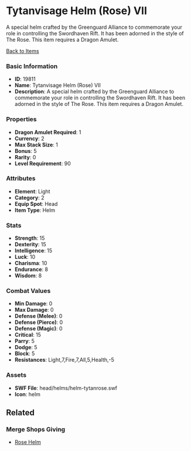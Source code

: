 # Tytanvisage Helm (Rose) VII

A special helm crafted by the Greenguard Alliance to commemorate your role in controlling the Swordhaven Rift. It has been adorned in the style of The Rose. This item requires a Dragon Amulet.

[Back to Items](../items.md)

### Basic Information

- **ID**: 19811
- **Name**: Tytanvisage Helm (Rose) VII
- **Description**: A special helm crafted by the Greenguard Alliance to commemorate your role in controlling the Swordhaven Rift. It has been adorned in the style of The Rose. This item requires a Dragon Amulet.

### Properties

- **Dragon Amulet Required**: 1
- **Currency**: 2
- **Max Stack Size**: 1
- **Bonus**: 5
- **Rarity**: 0
- **Level Requirement**: 90

### Attributes

- **Element**: Light
- **Category**: 2
- **Equip Spot**: Head
- **Item Type**: Helm

### Stats

- **Strength**: 15
- **Dexterity**: 15
- **Intelligence**: 15
- **Luck**: 10
- **Charisma**: 10
- **Endurance**: 8
- **Wisdom**: 8

### Combat Values

- **Min Damage**: 0
- **Max Damage**: 0
- **Defense (Melee)**: 0
- **Defense (Pierce)**: 0
- **Defense (Magic)**: 0
- **Critical**: 15
- **Parry**: 5
- **Dodge**: 5
- **Block**: 5
- **Resistances**: Light,7,Fire,7,All,5,Health,-5

### Assets

- **SWF File**: head/helms/helm-tytanrose.swf
- **Icon**: helm

## Related

### Merge Shops Giving

- [Rose Helm](../merge-shops/326-rose-helm.md)

